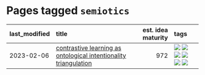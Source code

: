 # Pages tagged `semiotics`

|last_modified|title|est. idea maturity|tags
|:---|:---|---:|:---|
|2023-02-06|[contrastive learning as ontological intentionality triangulation](../contrastive_learning_as_ontological_intentionality_triangulation.md)|972|[![](https://img.shields.io/badge/tag-meta-1eefac)](../tags/meta.md) [![](https://img.shields.io/badge/tag-philosophy-35b163)](../tags/philosophy.md) [![](https://img.shields.io/badge/tag-semiotics-2229ca)](../tags/semiotics.md) [![](https://img.shields.io/badge/tag-synesthesia-3b815)](../tags/synesthesia.md) [![](https://img.shields.io/badge/tag-theory-3b18a)](../tags/theory.md) [![](https://img.shields.io/badge/tag-wip-c6963e)](../tags/wip.md)|